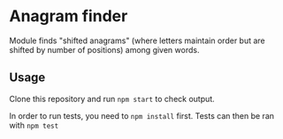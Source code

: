 # Anagram finder

Module finds "shifted anagrams" (where letters maintain order but are shifted by number of positions) among given words.

## Usage

Clone this repository and run `npm start` to check output.

In order to run tests, you need to `npm install` first. Tests can then be ran with `npm test`
